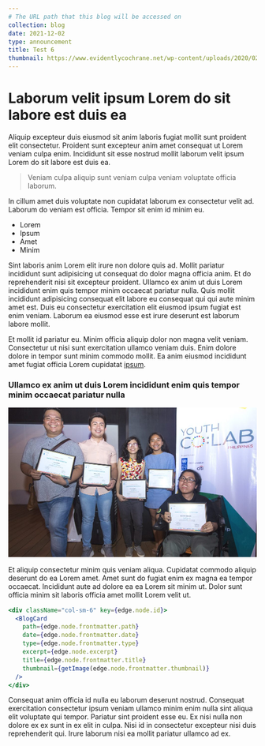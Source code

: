 ```yaml
---
# The URL path that this blog will be accessed on
collection: blog
date: 2021-12-02
type: announcement
title: Test 6
thumbnail: https://www.evidentlycochrane.net/wp-content/uploads/2020/02/crowd-of-young-people.jpg
---
```


# Laborum velit ipsum Lorem do sit labore est duis ea

<!--StartFragment-->

Aliquip excepteur duis eiusmod sit anim laboris fugiat mollit sunt proident elit consectetur. Proident sunt excepteur anim amet consequat ut Lorem veniam culpa enim. Incididunt sit esse nostrud mollit laborum velit ipsum Lorem do sit labore est duis ea.

<!--EndFragment-->

> Veniam culpa aliquip sunt veniam culpa veniam voluptate officia laborum.

<!--StartFragment-->

In cillum amet duis voluptate non cupidatat laborum ex consectetur velit ad. Laborum do veniam est officia. Tempor sit enim id minim eu.

<!--EndFragment-->

- Lorem
- Ipsum
- Amet
- Minim

<!--StartFragment-->

Sint laboris anim Lorem elit irure non dolore quis ad. Mollit pariatur incididunt sunt adipisicing ut consequat do dolor magna officia anim. Et do reprehenderit nisi sit excepteur proident. Ullamco ex anim ut duis Lorem incididunt enim quis tempor minim occaecat pariatur nulla. Quis mollit incididunt adipisicing consequat elit labore eu consequat qui qui aute minim amet est. Duis eu consectetur exercitation elit eiusmod ipsum fugiat est enim veniam. Laborum ea eiusmod esse est irure deserunt est laborum labore mollit.

<!--EndFragment-->

<!--StartFragment-->

Et mollit id pariatur eu. Minim officia aliquip dolor non magna velit veniam. Consectetur ut nisi sunt exercitation ullamco veniam duis. Enim dolore dolore in tempor sunt minim commodo mollit. Ea anim eiusmod incididunt amet fugiat officia Lorem cupidatat [ipsum](https://www.lipsum.com/).

<!--EndFragment-->

### Ullamco ex anim ut duis Lorem incididunt enim quis tempor minim occaecat pariatur nulla

![ Cupidatat commodo aliquip deserunt do ea Lorem amet. Amet sunt do fugiat enim ex magna ea tempor occaecat.](undp-1000x600.jpg "Incididunt aute ad dolore ea ea")

<!--StartFragment-->

Et aliquip consectetur minim quis veniam aliqua. Cupidatat commodo aliquip deserunt do ea Lorem amet. Amet sunt do fugiat enim ex magna ea tempor occaecat. Incididunt aute ad dolore ea ea Lorem sit minim ut. Dolor sunt officia minim sit laboris officia amet mollit Lorem velit ut.

<!--EndFragment-->

```jsx
<div className="col-sm-6" key={edge.node.id}>
  <BlogCard
    path={edge.node.frontmatter.path}
    date={edge.node.frontmatter.date}
    type={edge.node.frontmatter.type}
    excerpt={edge.node.excerpt}
    title={edge.node.frontmatter.title}
    thumbnail={getImage(edge.node.frontmatter.thumbnail)}
  />
</div>
```

<!--StartFragment-->

Consequat anim officia id nulla eu laborum deserunt nostrud. Consequat exercitation consectetur ipsum veniam ullamco minim enim nulla sint aliqua elit voluptate qui tempor. Pariatur sint proident esse eu. Ex nisi nulla non dolore ex ex sunt in ex elit in culpa. Nisi id in consectetur excepteur nisi duis reprehenderit qui. Irure laborum nisi ea mollit pariatur ullamco ad ex.

<!--EndFragment-->

